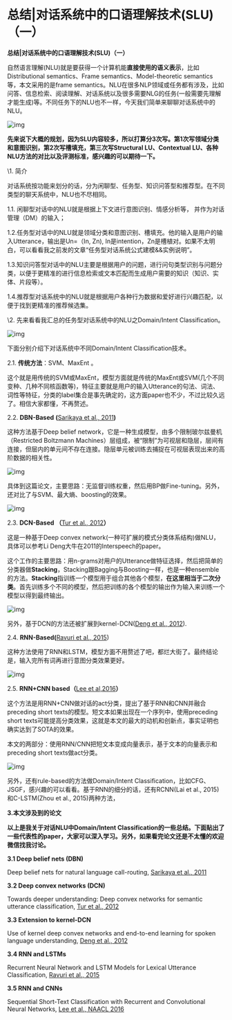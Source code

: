 # 总结|对话系统中的口语理解技术(SLU)（一）



**总结|对话系统中的口语理解技术(SLU)（一）**



自然语言理解(NLU)就是要获得一个计算机能**直接使用的语义表示**，比如Distributional semantics、Frame semantics、Model-theoretic semantics等，本文采用的是frame semantics。NLU在很多NLP领域或任务都有涉及，比如问答、信息检索、阅读理解、对话系统以及很多需要NLG的任务(一般需要先理解才能生成)等。不同任务下的NLU也不一样，今天我们简单来聊聊对话系统中的NLU。

![img](imgs/v2-962f33a5cf95b67792eda1719cbf92c5_1440w.jpg)



**先来说下大概的规划，因为SLU内容较多，所以打算分3次写。第1次写领域分类和意图识别，第2次写槽填充，第三次写Structural LU、Contextual LU、各种NLU方法的对比以及评测标准，感兴趣的可以期待一下。**



\1. 简介

对话系统按功能来划分的话，分为闲聊型、任务型、知识问答型和推荐型。在不同类型的聊天系统中，NLU也不尽相同。

1.1. 闲聊型对话中的NLU就是根据上下文进行意图识别、情感分析等， 并作为对话管理（DM）的输入；



1.2.任务型对话中的NLU就是领域分类和意图识别、槽填充。他的输入是用户的输入Utterance，输出是Un=（In, Zn), In是intention，Zn是槽植对。如果不太明白，可以看看我之前发的文章“任务型对话系统公式建模&&实例说明”。



1.3.知识问答型对话中的NLU主要是根据用户的问题，进行问句类型识别与问题分类，以便于更精准的进行信息检索或文本匹配而生成用户需要的知识（知识、实体、片段等）。



1.4.推荐型对话系统中的NLU就是根据用户各种行为数据和爱好进行兴趣匹配，以便于找到更精准的推荐候选集。



\2. 先来看看我汇总的任务型对话系统中的NLU之Domain/Intent Classification。

![img](imgs/v2-1c17f2d096be1868b67e9e5eedeb342d_1440w.jpg)





下面分别介绍下对话系统中不同Domain/Intent Classification技术。

2.1. **传统方法**：SVM、MaxEnt 。

这个就是用传统的SVM或MaxEnt，模型方面就是传统的MaxEnt或SVM(几个不同变种、几种不同核函数等)，特征主要就是用户的输入Utterance的句法、词法、词性等特征，分类的label集合是事先确定的，这方面paper也不少，不过比较久远了。相信大家都懂，不再赘述。



2.2. **DBN-Based** **(**[Sarikaya et al., 2011](https://link.zhihu.com/?target=https%3A//ieeexplore.ieee.org/abstract/document/5947649)**)**

这种方法基于Deep belief network，它是一种生成模型，由多个限制玻尔兹曼机（Restricted Boltzmann Machines）层组成，被“限制”为可视层和隐层，层间有连接，但层内的单元间不存在连接。隐层单元被训练去捕捉在可视层表现出来的高阶数据的相关性。

![img](imgs/v2-179138e5beb05831c01ca2170ea497d3_1440w.jpg)



具体到这篇论文，主要思路：无监督训练权重，然后用BP做Fine-tuning。另外，还对比了与SVM、最大熵、boosting的效果。

![img](https://pic1.zhimg.com/80/v2-498ec7aa7b820f348ef38323b0dcad5c_1440w.jpg)



2.3. **DCN-Based （**[Tur et al., 2012](https://link.zhihu.com/?target=https%3A//ieeexplore.ieee.org/abstract/document/6289054)**）**

这是一种基于Deep convex network(一种可扩展的模式分类体系结构)做NLU，具体可以参考Li Deng大牛在2011的Interspeech的paper。

这个工作的主要思路：用n-grams对用户的Utterance做特征选择，然后把简单的分类器做**Stacking**，Stacking跟Bagging与Boosting一样，也是一种ensemble的方法。**Stacking**指训练一个模型用于组合其他各个模型，**在这里相当于二次分类**。首先训练多个不同的模型，然后把训练的各个模型的输出作为输入来训练一个模型以得到最终输出。

![img](https://pic1.zhimg.com/80/v2-ea4cee99b9c2dc19ee223ae73d275cf4_1440w.jpg)

另外，基于DCN的方法还被扩展到kernel-DCN([Deng et al., 2012](https://link.zhihu.com/?target=http%3A//ieeexplore.ieee.org/abstract/document/6424224/)).



2.4. **RNN-Based(**[Ravuri et al., 2015](https://link.zhihu.com/?target=https%3A//www.microsoft.com/en-us/research/wp-content/uploads/2016/02/RNNLM_addressee.pdf))

这种方法使用了RNN和LSTM，模型方面不用赘述了吧，都烂大街了。最终结论是，输入完所有词再进行意图分类效果更好。



![img](imgs/v2-adc73faf265dd22d6043b1ea22f634eb_1440w.jpg)



2.5. **RNN+CNN based（**[Lee et al,2016](https://link.zhihu.com/?target=https%3A//arxiv.org/pdf/1603.03827.pdf)**）**

这个方法是用RNN+CNN做对话的act分类，提出了基于RNN和CNN并融合preceding short texts的模型。短文本如果出现在一个序列中，使用preceding short texts可能提高分类效果，这就是本文的最大的动机和创新点，事实证明也确实达到了SOTA的效果。

本文的两部分：使用RNN/CNN把短文本变成向量表示，基于文本的向量表示和preceding short texts做act分类。

![img](https://pic2.zhimg.com/80/v2-7b87bfce984be300fea3d3b289a04ac5_1440w.jpg)



另外，还有rule-based的方法做Domain/Intent Classification，比如CFG、JSGF，感兴趣的可以看看。基于RNN的细分的话，还有RCNN(Lai et al., 2015)和C-LSTM(Zhou et al., 2015)两种方法，



**3.本文涉及到的论文**

**以上是我关于对话NLU中Domain/Intent Classification的一些总结。下面贴出了一些代表性的paper，大家可以深入学习。另外，如果看完论文还是不太懂的欢迎微信找我讨论。**

**3.1 Deep belief nets (DBN)**

Deep belief nets for natural language call-routing, [Sarikaya et al., 2011](https://link.zhihu.com/?target=https%3A//ieeexplore.ieee.org/abstract/document/5947649)



**3.2 Deep convex networks (DCN)**

Towards deeper understanding: Deep convex networks for semantic utterance classification, [Tur et al., 2012](https://link.zhihu.com/?target=https%3A//ieeexplore.ieee.org/abstract/document/6289054)



**3.3 Extension to kernel-DCN**

Use of kernel deep convex networks and end-to-end learning for spoken language understanding, [Deng et al., 2012](https://link.zhihu.com/?target=http%3A//ieeexplore.ieee.org/abstract/document/6424224/)



**3.4 RNN and LSTMs**

Recurrent Neural Network and LSTM Models for Lexical Utterance Classification, [Ravuri et al., 2015](https://link.zhihu.com/?target=https%3A//www.microsoft.com/en-us/research/wp-content/uploads/2016/02/RNNLM_addressee.pdf)

**3.5 RNN and CNNs**

Sequential Short-Text Classification with Recurrent and Convolutional Neural Networks, [Lee et al., NAACL 2016](https://link.zhihu.com/?target=https%3A//arxiv.org/pdf/1603.03827.pdf)